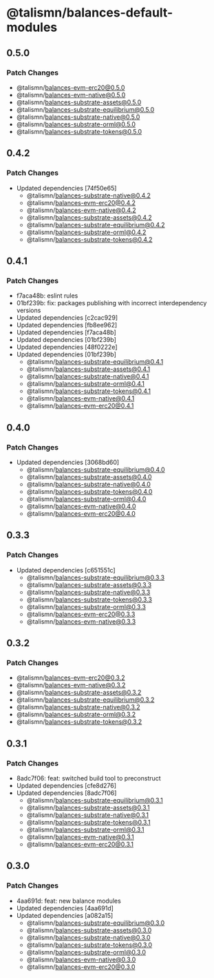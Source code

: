 # @talismn/balances-default-modules

## 0.5.0

### Patch Changes

- @talismn/balances-evm-erc20@0.5.0
- @talismn/balances-evm-native@0.5.0
- @talismn/balances-substrate-assets@0.5.0
- @talismn/balances-substrate-equilibrium@0.5.0
- @talismn/balances-substrate-native@0.5.0
- @talismn/balances-substrate-orml@0.5.0
- @talismn/balances-substrate-tokens@0.5.0

## 0.4.2

### Patch Changes

- Updated dependencies [74f50e65]
  - @talismn/balances-substrate-native@0.4.2
  - @talismn/balances-evm-erc20@0.4.2
  - @talismn/balances-evm-native@0.4.2
  - @talismn/balances-substrate-assets@0.4.2
  - @talismn/balances-substrate-equilibrium@0.4.2
  - @talismn/balances-substrate-orml@0.4.2
  - @talismn/balances-substrate-tokens@0.4.2

## 0.4.1

### Patch Changes

- f7aca48b: eslint rules
- 01bf239b: fix: packages publishing with incorrect interdependency versions
- Updated dependencies [c2cac929]
- Updated dependencies [fb8ee962]
- Updated dependencies [f7aca48b]
- Updated dependencies [01bf239b]
- Updated dependencies [48f0222e]
- Updated dependencies [01bf239b]
  - @talismn/balances-substrate-equilibrium@0.4.1
  - @talismn/balances-substrate-assets@0.4.1
  - @talismn/balances-substrate-native@0.4.1
  - @talismn/balances-substrate-orml@0.4.1
  - @talismn/balances-substrate-tokens@0.4.1
  - @talismn/balances-evm-native@0.4.1
  - @talismn/balances-evm-erc20@0.4.1

## 0.4.0

### Patch Changes

- Updated dependencies [3068bd60]
  - @talismn/balances-substrate-equilibrium@0.4.0
  - @talismn/balances-substrate-assets@0.4.0
  - @talismn/balances-substrate-native@0.4.0
  - @talismn/balances-substrate-tokens@0.4.0
  - @talismn/balances-substrate-orml@0.4.0
  - @talismn/balances-evm-native@0.4.0
  - @talismn/balances-evm-erc20@0.4.0

## 0.3.3

### Patch Changes

- Updated dependencies [c651551c]
  - @talismn/balances-substrate-equilibrium@0.3.3
  - @talismn/balances-substrate-assets@0.3.3
  - @talismn/balances-substrate-native@0.3.3
  - @talismn/balances-substrate-tokens@0.3.3
  - @talismn/balances-substrate-orml@0.3.3
  - @talismn/balances-evm-erc20@0.3.3
  - @talismn/balances-evm-native@0.3.3

## 0.3.2

### Patch Changes

- @talismn/balances-evm-erc20@0.3.2
- @talismn/balances-evm-native@0.3.2
- @talismn/balances-substrate-assets@0.3.2
- @talismn/balances-substrate-equilibrium@0.3.2
- @talismn/balances-substrate-native@0.3.2
- @talismn/balances-substrate-orml@0.3.2
- @talismn/balances-substrate-tokens@0.3.2

## 0.3.1

### Patch Changes

- 8adc7f06: feat: switched build tool to preconstruct
- Updated dependencies [cfe8d276]
- Updated dependencies [8adc7f06]
  - @talismn/balances-substrate-equilibrium@0.3.1
  - @talismn/balances-substrate-assets@0.3.1
  - @talismn/balances-substrate-native@0.3.1
  - @talismn/balances-substrate-tokens@0.3.1
  - @talismn/balances-substrate-orml@0.3.1
  - @talismn/balances-evm-native@0.3.1
  - @talismn/balances-evm-erc20@0.3.1

## 0.3.0

### Patch Changes

- 4aa691d: feat: new balance modules
- Updated dependencies [4aa691d]
- Updated dependencies [a082a15]
  - @talismn/balances-substrate-equilibrium@0.3.0
  - @talismn/balances-substrate-assets@0.3.0
  - @talismn/balances-substrate-native@0.3.0
  - @talismn/balances-substrate-tokens@0.3.0
  - @talismn/balances-substrate-orml@0.3.0
  - @talismn/balances-evm-native@0.3.0
  - @talismn/balances-evm-erc20@0.3.0
